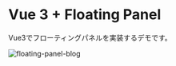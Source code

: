# Vue 3 + Floating Panel

Vue3でフローティングパネルを実装するデモです。

![floating-panel-blog](https://github.com/user-attachments/assets/517ffa5c-16cc-4ada-9cb1-4dc26ca7d5a4)
